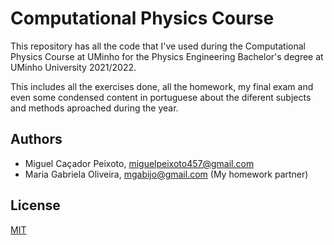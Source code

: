 # Computational Physics Course

This repository has all the code that I've used during the Computational Physics Course at UMinho for the Physics Engineering Bachelor's degree at UMinho University 2021/2022.

This includes all the exercises done, all the homework, my final exam and even some condensed content in portuguese about the diferent subjects and methods aproached during the year.


## Authors
- Miguel Caçador Peixoto, miguelpeixoto457@gmail.com
- Maria Gabriela Oliveira, mgabijo@gmail.com (My homework partner)

## License
[MIT](https://choosealicense.com/licenses/mit/)
